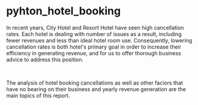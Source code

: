 # pyhton_hotel_booking

In recent years, City Hotel and Resort Hotel have seen high cancellation rates. Each hotel is dealing with number of issues as a result, including fewer revenues and less than ideal hotel room use. Consequently, lowering cancellation rates is both hotel's primary goal in order to increase their efficiency in generating revenue, and for us to offer thorough business advice to address this position.​

​

The analysis of hotel booking cancellations as well as other faciors that have no bearing on their business and yearly revenue generation are the main topics of this report.​
